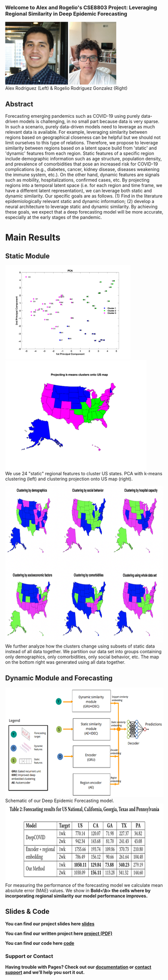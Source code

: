 ### Welcome to Alex and Rogelio's CSE8803 Project: Leveraging Regional Similarity in Deep Epidemic Forecasting

<img src="images/alex.jpg" width="200" height="200"/> <img src="images/rogelio.jpg" width="150" height="200"/>
<br>Alex Rodriguez (Left) & Rogelio Rodriguez Gonzalez (Right)



## Abstract
Forecasting emerging pandemics such as COVID-19 using purely data-driven models is challenging, in no small part because data is very sparse. In such a scenario, purely data-driven models need to leverage as much relevant data is available. For example, leveraging similarity between regions based on geographical closeness can be helpful but we should not limit ourselves to this type of relations. Therefore, we propose to leverage similarity between regions based on a latent space build from 'static' and 'dynamic' features from each region. Static features of a specific region include demographic information such as age structure, population density, and prevalence of comorbidities that pose an increased risk for COVID-19 complications (e.g., diabetes, cancer, kidney disease, diseases weakening the immune system, etc.). On the other hand, dynamic features are signals such as mobility, hospitalizations, confirmed cases, etc. By projecting regions into a temporal latent space (i.e. for each region and time frame, we have a different latent representation), we can leverage both static and dynamic similarity. Our specific goals are as follows. (1) Find in the literature epidemiologically relevant static and dynamic information; (2) develop a neural architecture to leverage static and dynamic similarity. By achieving these goals, we expect that a deep forecasting model will be more accurate, especially at the early stages of the pandemic.

# Main Results

## Static Module

<img src="images/figures/PCA.png" width="400" height="300"/><img src="images/figures/USMap_clusters.png" width="450" height="350"/>
<br> We use 24 "static" regional features to cluster US states. PCA  with k-means clustering (left) and clustering projection onto US map (right).


<img src="images/figures/different_groups_USMap_2.png" width="850" height="500"/>
<br> We further analyze how the clusters change using subsets of static data instead of all data together. We partition our data set into groups containing only demographics, only comorbidities, only social behavior, etc. The map on the bottom right was generated using all data together.

## Dynamic Module and Forecasting

<img src="images/region_similarity_2.png" width="550" height="350"/>
<br> Schematic of our Deep Epidemic Forecasting model.

<img src="images/table_results.png" width="800" height="250"/>
<br> For measuring the performance of the forecasting model we calculate mean absolute error (MAE) values. We show in <b>Bold<\b> the cells where by incorporating regional similarity our model performance improves.


## Slides & Code

You can find our project slides here [slides](https://github.com/RogerRln/Deep-Epidemic-Forecasting/blob/main/DOC/Project_slides.pptx)

You can find our written project here [project (PDF)](https://github.com/RogerRln/Deep-Epidemic-Forecasting/blob/main/DOC/)

You can find our code here [code](https://github.com/RogerRln/Deep-Epidemic-Forecasting/tree/main/SRC%20(code))


### Support or Contact

Having trouble with Pages? Check out our [documentation](https://docs.github.com/categories/github-pages-basics/) or [contact support](https://github.com/contact) and we’ll help you sort it out.
